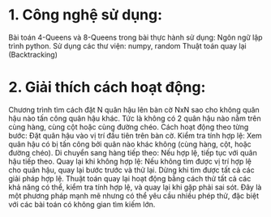 # 1. Công nghệ sử dụng:
Bài toán 4-Queens và 8-Queens trong bài thực hành sử dụng:
Ngôn ngữ lập trình python.
Sử dụng các thư viện: numpy, random
Thuật toán quay lại (Backtracking)
# 2. Giải thích cách hoạt động:
Chương trình tìm cách đặt N quân hậu lên bàn cờ NxN sao cho không quân hậu nào tấn công quân hậu khác. Tức là không có 2 quân hậu nào nằm trên cùng hàng, cùng cột hoặc cùng đường chéo.
Cách hoạt động theo từng bước:
Đặt quân hậu vào vị trí đầu tiên trên bàn cờ.
Kiểm tra tính hợp lệ: Xem quân hậu có bị tấn công bởi quân nào khác không (cùng hàng, cột, hoặc đường chéo).
Di chuyển sang hàng tiếp theo: Nếu hợp lệ, tiếp tục với quân hậu tiếp theo.
Quay lại khi không hợp lệ: Nếu không tìm được vị trí hợp lệ cho quân hậu, quay lại bước trước và thử lại.
Dừng khi tìm được tất cả các giải pháp hợp lệ.
Thuật toán quay lại hoạt động bằng cách thử tất cả các khả năng có thể, kiểm tra tính hợp lệ, và quay lại khi gặp phải sai sót. Đây là một phương pháp mạnh mẽ nhưng có thể yêu cầu nhiều phép thử, đặc biệt với các bài toán có không gian tìm kiếm lớn.
